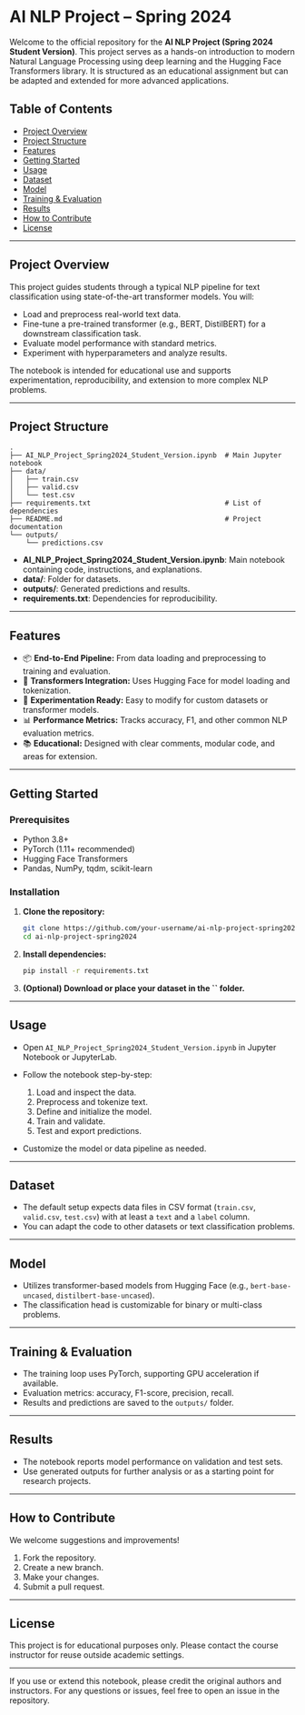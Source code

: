 # AI NLP Project – Spring 2024

Welcome to the official repository for the **AI NLP Project (Spring 2024 Student Version)**. This project serves as a hands-on introduction to modern Natural Language Processing using deep learning and the Hugging Face Transformers library. It is structured as an educational assignment but can be adapted and extended for more advanced applications.

## Table of Contents

- [Project Overview](#project-overview)
- [Project Structure](#project-structure)
- [Features](#features)
- [Getting Started](#getting-started)
- [Usage](#usage)
- [Dataset](#dataset)
- [Model](#model)
- [Training & Evaluation](#training--evaluation)
- [Results](#results)
- [How to Contribute](#how-to-contribute)
- [License](#license)

---

## Project Overview

This project guides students through a typical NLP pipeline for text classification using state-of-the-art transformer models. You will:

- Load and preprocess real-world text data.
- Fine-tune a pre-trained transformer (e.g., BERT, DistilBERT) for a downstream classification task.
- Evaluate model performance with standard metrics.
- Experiment with hyperparameters and analyze results.

The notebook is intended for educational use and supports experimentation, reproducibility, and extension to more complex NLP problems.

---

## Project Structure

```
.
├── AI_NLP_Project_Spring2024_Student_Version.ipynb  # Main Jupyter notebook
├── data/
│   ├── train.csv
│   ├── valid.csv
│   └── test.csv
├── requirements.txt                                 # List of dependencies
├── README.md                                        # Project documentation
└── outputs/
    └── predictions.csv
```

- **AI\_NLP\_Project\_Spring2024\_Student\_Version.ipynb**: Main notebook containing code, instructions, and explanations.
- **data/**: Folder for datasets.
- **outputs/**: Generated predictions and results.
- **requirements.txt**: Dependencies for reproducibility.

---

## Features

- 📦 **End-to-End Pipeline:** From data loading and preprocessing to training and evaluation.
- 🤗 **Transformers Integration:** Uses Hugging Face for model loading and tokenization.
- 🧪 **Experimentation Ready:** Easy to modify for custom datasets or transformer models.
- 📊 **Performance Metrics:** Tracks accuracy, F1, and other common NLP evaluation metrics.
- 📚 **Educational:** Designed with clear comments, modular code, and areas for extension.

---

## Getting Started

### Prerequisites

- Python 3.8+
- PyTorch (1.11+ recommended)
- Hugging Face Transformers
- Pandas, NumPy, tqdm, scikit-learn

### Installation

1. **Clone the repository:**

   ```bash
   git clone https://github.com/your-username/ai-nlp-project-spring2024.git
   cd ai-nlp-project-spring2024
   ```

2. **Install dependencies:**

   ```bash
   pip install -r requirements.txt
   ```

3. **(Optional) Download or place your dataset in the **``** folder.**

---

## Usage

- Open `AI_NLP_Project_Spring2024_Student_Version.ipynb` in Jupyter Notebook or JupyterLab.

- Follow the notebook step-by-step:

  1. Load and inspect the data.
  2. Preprocess and tokenize text.
  3. Define and initialize the model.
  4. Train and validate.
  5. Test and export predictions.

- Customize the model or data pipeline as needed.

---

## Dataset

- The default setup expects data files in CSV format (`train.csv`, `valid.csv`, `test.csv`) with at least a `text` and a `label` column.
- You can adapt the code to other datasets or text classification problems.

---

## Model

- Utilizes transformer-based models from Hugging Face (e.g., `bert-base-uncased`, `distilbert-base-uncased`).
- The classification head is customizable for binary or multi-class problems.

---

## Training & Evaluation

- The training loop uses PyTorch, supporting GPU acceleration if available.
- Evaluation metrics: accuracy, F1-score, precision, recall.
- Results and predictions are saved to the `outputs/` folder.

---

## Results

- The notebook reports model performance on validation and test sets.
- Use generated outputs for further analysis or as a starting point for research projects.

---

## How to Contribute

We welcome suggestions and improvements!

1. Fork the repository.
2. Create a new branch.
3. Make your changes.
4. Submit a pull request.

---

## License

This project is for educational purposes only. Please contact the course instructor for reuse outside academic settings.

---

If you use or extend this notebook, please credit the original authors and instructors. For any questions or issues, feel free to open an issue in the repository.

